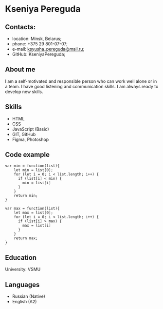 # Kseniya Pereguda

## Contacts:

* location: Minsk, Belarus;
* phone: +375 29 801-07-07;
* e-mail: ksyusha_pereguda@mail.ru;
* GitHub: KseniyaPereguda;

## About me

I am a self-motivated and responsible person who can work well alone or in a team. I have good listening and communication skills. I am always ready to develop new skills.

## Skills

* HTML
* CSS
* JavaScript (Basic)
* GIT, GitHub
* Figma, Photoshop

## Code example 
```
var min = function(list){
    let min = list[0];
    for (let i = 0; i < list.length; i++) {
      if (list[i] < min) {
        min = list[i]
      }
    }
    return min;
}

var max = function(list){
    let max = list[0];
    for (let i = 0; i < list.length; i++) {
      if (list[i] > max) {
        max = list[i]
      }
    }
    return max;
}
```
## Education

University: VSMU
## Languages

* Russian (Native)
* English (A2)